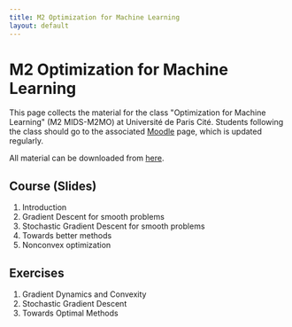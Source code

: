 ```yaml
---
title: M2 Optimization for Machine Learning
layout: default
---
```


# M2 Optimization for Machine Learning

This page collects the material for the class "Optimization for Machine Learning" (M2 MIDS-M2MO) at Université de Paris Cité. 
Students following the class should go to the associated [Moodle](https://moodle.u-paris.fr/course/view.php?id=6146) page, which is updated regularly.

All material can be downloaded from [here](https://cloud.math.univ-paris-diderot.fr/s/XZkLDz8ErQnjtKF).

## Course (Slides)

1. Introduction
2. Gradient Descent for smooth problems
3. Stochastic Gradient Descent for smooth problems
4. Towards better methods
5. Nonconvex optimization

## Exercises

1. Gradient Dynamics and Convexity
2. Stochastic Gradient Descent
3. Towards Optimal Methods
